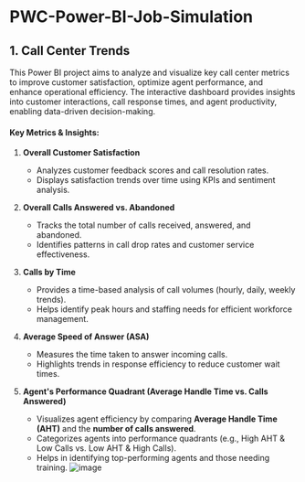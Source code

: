 # PWC-Power-BI-Job-Simulation

## 1. Call Center Trends

This Power BI project aims to analyze and visualize key call center metrics to improve customer satisfaction, optimize agent performance, and enhance operational efficiency. The interactive dashboard provides insights into customer interactions, call response times, and agent productivity, enabling data-driven decision-making.

#### **Key Metrics & Insights:**

1.  **Overall Customer Satisfaction**

    -   Analyzes customer feedback scores and call resolution rates.
    -   Displays satisfaction trends over time using KPIs and sentiment analysis.
2.  **Overall Calls Answered vs. Abandoned**

    -   Tracks the total number of calls received, answered, and abandoned.
    -   Identifies patterns in call drop rates and customer service effectiveness.
3.  **Calls by Time**

    -   Provides a time-based analysis of call volumes (hourly, daily, weekly trends).
    -   Helps identify peak hours and staffing needs for efficient workforce management.
4.  **Average Speed of Answer (ASA)**

    -   Measures the time taken to answer incoming calls.
    -   Highlights trends in response efficiency to reduce customer wait times.
5.  **Agent's Performance Quadrant (Average Handle Time vs. Calls Answered)**

    -   Visualizes agent efficiency by comparing **Average Handle Time (AHT)** and the **number of calls answered**.
    -   Categorizes agents into performance quadrants (e.g., High AHT & Low Calls vs. Low AHT & High Calls).
    -   Helps in identifying top-performing agents and those needing training.
![image](https://github.com/user-attachments/assets/09346e7b-888d-41ba-8c22-0674caec4756)

